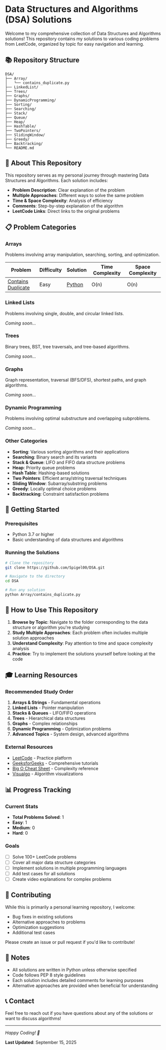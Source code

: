 # Data Structures and Algorithms (DSA) Solutions

Welcome to my comprehensive collection of Data Structures and Algorithms solutions! This repository contains my solutions to various coding problems from LeetCode, organized by topic for easy navigation and learning.

## 📚 Repository Structure

```
DSA/
├── Array/
│   └── contains_duplicate.py
├── LinkedList/
├── Trees/
├── Graphs/
├── DynamicProgramming/
├── Sorting/
├── Searching/
├── Stack/
├── Queue/
├── Heap/
├── HashTable/
├── TwoPointers/
├── SlidingWindow/
├── Greedy/
├── Backtracking/
└── README.md
```

## 🎯 About This Repository

This repository serves as my personal journey through mastering Data Structures and Algorithms. Each solution includes:

- **Problem Description**: Clear explanation of the problem
- **Multiple Approaches**: Different ways to solve the same problem
- **Time & Space Complexity**: Analysis of efficiency
- **Comments**: Step-by-step explanation of the algorithm
- **LeetCode Links**: Direct links to the original problems

## 📋 Problem Categories

### Arrays
Problems involving array manipulation, searching, sorting, and optimization.

| Problem | Difficulty | Solution | Time Complexity | Space Complexity |
|---------|------------|----------|-----------------|------------------|
| [Contains Duplicate](https://leetcode.com/problems/contains-duplicate/) | Easy | [Python](./Array/contains_duplicate.py) | O(n) | O(n) |

### Linked Lists
Problems involving single, double, and circular linked lists.

*Coming soon...*

### Trees
Binary trees, BST, tree traversals, and tree-based algorithms.

*Coming soon...*

### Graphs
Graph representation, traversal (BFS/DFS), shortest paths, and graph algorithms.

*Coming soon...*

### Dynamic Programming
Problems involving optimal substructure and overlapping subproblems.

*Coming soon...*

### Other Categories
- **Sorting**: Various sorting algorithms and their applications
- **Searching**: Binary search and its variants
- **Stack & Queue**: LIFO and FIFO data structure problems
- **Heap**: Priority queue problems
- **Hash Table**: Hashing-based solutions
- **Two Pointers**: Efficient array/string traversal techniques
- **Sliding Window**: Subarray/substring problems
- **Greedy**: Locally optimal choice problems
- **Backtracking**: Constraint satisfaction problems

## 🚀 Getting Started

### Prerequisites
- Python 3.7 or higher
- Basic understanding of data structures and algorithms

### Running the Solutions
```bash
# Clone the repository
git clone https://github.com/Spigel00/DSA.git

# Navigate to the directory
cd DSA

# Run any solution
python Array/contains_duplicate.py
```

## 📖 How to Use This Repository

1. **Browse by Topic**: Navigate to the folder corresponding to the data structure or algorithm you're studying
2. **Study Multiple Approaches**: Each problem often includes multiple solution approaches
3. **Understand Complexity**: Pay attention to time and space complexity analysis
4. **Practice**: Try to implement the solutions yourself before looking at the code

## 🎓 Learning Resources

### Recommended Study Order
1. **Arrays & Strings** - Fundamental operations
2. **Linked Lists** - Pointer manipulation
3. **Stacks & Queues** - LIFO/FIFO operations
4. **Trees** - Hierarchical data structures
5. **Graphs** - Complex relationships
6. **Dynamic Programming** - Optimization problems
7. **Advanced Topics** - System design, advanced algorithms

### External Resources
- [LeetCode](https://leetcode.com/) - Practice platform
- [GeeksforGeeks](https://www.geeksforgeeks.org/) - Comprehensive tutorials
- [Big O Cheat Sheet](https://www.bigocheatsheet.com/) - Complexity reference
- [Visualgo](https://visualgo.net/) - Algorithm visualizations

## 📊 Progress Tracking

### Current Stats
- **Total Problems Solved**: 1
- **Easy**: 1
- **Medium**: 0
- **Hard**: 0

### Goals
- [ ] Solve 100+ LeetCode problems
- [ ] Cover all major data structure categories
- [ ] Implement solutions in multiple programming languages
- [ ] Add test cases for all solutions
- [ ] Create video explanations for complex problems

## 🤝 Contributing

While this is primarily a personal learning repository, I welcome:
- Bug fixes in existing solutions
- Alternative approaches to problems
- Optimization suggestions
- Additional test cases

Please create an issue or pull request if you'd like to contribute!

## 📝 Notes

- All solutions are written in Python unless otherwise specified
- Code follows PEP 8 style guidelines
- Each solution includes detailed comments for learning purposes
- Alternative approaches are provided when beneficial for understanding

## 📞 Contact

Feel free to reach out if you have questions about any of the solutions or want to discuss algorithms!

---

*Happy Coding! 🚀*

**Last Updated**: September 15, 2025